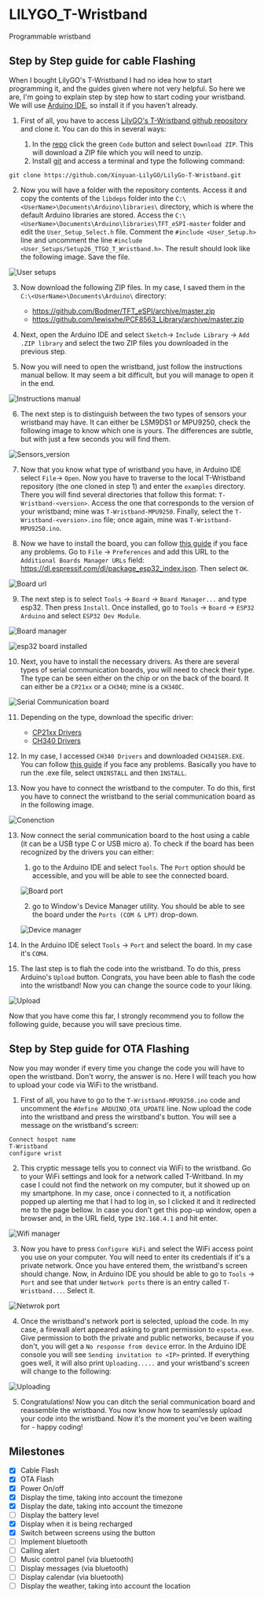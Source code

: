 # LILYGO_T-Wristband
 Programmable wristband

## Step by Step guide for cable Flashing

When I bought LilyGO's T-Wristband I had no idea how to start programming it, and the guides given where not very helpful. So here we are, I'm going to explain step by step how to start coding your wristband. We will use [Arduino IDE](https://www.arduino.cc/en/software), so install it if you haven't already.

1. First of all, you have to access [LilyGO's T-Wristband github repository](https://github.com/Xinyuan-LilyGO/LilyGo-T-Wristband) and clone it. You can do this in several ways:

	1. In the [repo](https://github.com/Xinyuan-LilyGO/LilyGo-T-Wristband) click the green `Code` button and select `Download ZIP`. This will download a ZIP file which you will need to unzip.
	2. Install [git](https://git-scm.com/downloads) and access a terminal and type the following command:
```
git clone https://github.com/Xinyuan-LilyGO/LilyGo-T-Wristband.git
```

2. Now you will have a folder with the repository contents. Access it and copy the contents of the `libdeps` folder into the `C:\<UserName>\Documents\Arduino\libraries\` directory, which is where the default Arduino libraries are stored. Access the `C:\<UserName>\Documents\Arduino\libraries\TFT_eSPI-master` folder and edit the `User_Setup_Select.h` file. Comment the `#include <User_Setup.h>` line and uncomment the line `#include <User_Setups/Setup26_TTGO_T_Wristband.h>`. The result should look like the following image. Save the file.

![User setups](/assets/images/1_user_setups.jpg)

3. Now download the following ZIP files. In my case, I saved them in the `C:\<UserName>\Documents\Arduino\` directory:
	- https://github.com/Bodmer/TFT_eSPI/archive/master.zip
	- https://github.com/lewisxhe/PCF8563_Library/archive/master.zip

4. Next, open the Arduino IDE and select `Sketch`-> `Include Library` -> `Add .ZIP library` and select the two ZIP files you downloaded in the previous step.

5. Now you will need to open the wristband, just follow the instructions manual bellow. It may seem a bit difficult, but you will manage to open it in the end.

![Instructions manual](/assets/images/2_instructions_manual.jpg)

6. The next step is to distinguish between the two types of sensors your wristband may have. It can either be LSM9DS1 or MPU9250, check the following image to know which one is yours. The differences are subtle, but with just a few seconds you will find them.

![Sensors_version](/assets/images/3_sensors_version.jpg)

7. Now that you know what type of wristband you have, in Arduino IDE select `File`-> `Open`. Now you have to traverse to the local T-Wristband repository (the one cloned in step 1) and enter the `examples` directory. There you will find several directories that follow this format: `T-Wristband-<version>`. Access the one that corresponds to the version of your wristband; mine was `T-Wristband-MPU9250`. Finally, select the `T-Wristband-<version>.ino` file; once again, mine was `T-Wristband-MPU9250.ino`.

8. Now we have to install the board, you can follow [this guide](https://randomnerdtutorials.com/installing-the-esp32-board-in-arduino-ide-windows-instructions/) if you face any problems. Go to `File` -> `Preferences` and add this URL to the `Additional Boards Manager URLs` field: https://dl.espressif.com/dl/package_esp32_index.json. Then select `OK`.

![Board url](/assets/images/4_board_url.jpg)

9. The next step is to select `Tools` -> `Board` -> `Board Manager...` and type esp32. Then press `Install`. Once installed, go to `Tools` -> `Board` -> `ESP32 Arduino` and select `ESP32 Dev Module`.

![Board manager](/assets/images/5_board_manager.jpg)

![esp32 board installed](/assets/images/6_esp32_install.jpg)

10. Next, you have to install the necessary drivers. As there are several types of serial communication boards, you will need to check their type. The type can be seen either on the chip or on the back of the board. It can either be a `CP21xx` or a `CH340`; mine is a `CH340C`.

![Serial Communication board](/assets/images/7_serial_com_board.jpg)

11. Depending on the type, download the specific driver:
	- [CP21xx Drivers](https://www.silabs.com/products/development-tools/software/usb-to-uart-bridge-vcp-drivers)
	- [CH340 Drivers](http://www.wch-ic.com/search?q=ch340&t=downloads)

12. In my case, I accessed `CH340 Drivers` and downloaded `CH341SER.EXE`. You can follow [this guide](https://learn.sparkfun.com/tutorials/how-to-install-ch340-drivers/all) if you face any problems. Basically you have to run the .exe file, select `UNINSTALL` and then `INSTALL`.

13. Now you have to connect the wristband to the computer. To do this, first you have to connect the wristband to the serial communication board as in the following image.

![Conenction](/assets/images/8_connection.jpg)

13. Now connect the serial communication board to the host using a cable (it can be a USB type C or USB micro a). To check if the board has been recognized by the drivers you can either: 
	1. go to the Arduino IDE and select `Tools`. The `Port` option should be accessible, and you will be able to see the connected board.
	
	![Board port](/assets/images/9_board_port.jpg)
	
	2. go to Window's Device Manager utility. You should be able to see the board under the `Ports (COM & LPT)` drop-down.
	
	![Device manager](/assets/images/10_device_manager.jpg)

14. In the Arduino IDE select `Tools` -> `Port` and select the board. In my case it's `COM4`.

15. The last step is to flah the code into the wristband. To do this, press Arduino's `Upload` button. Congrats, you have been able to flash the code into the wristband! Now you can change the source code to your liking.

![Upload](/assets/images/11_upload.jpg)

Now that you have come this far, I strongly recommend you to follow the following guide, because you will save precious time.

## Step by Step guide for OTA Flashing

Now you may wonder if every time you change the code you will have to open the wristband. Don't worry, the answer is no. Here I will teach you how to upload your code via WiFi to the wristband.

1. First of all, you have to go to the `T-Wristband-MPU9250.ino` code and uncomment the `#define ARDUINO_OTA_UPDATE` line. Now upload the code into the wristband and press the wirstband's button. You will see a message on the wristband's screen: 
```
Connect hospot name
T-Wristband
configure wrist
```

2. This cryptic message tells you to connect via WiFi to the wristband. Go to your WiFi settings and look for a network called T-Writband. In my case I could not find the network on my computer, but it showed up on my smartphone. In my case, once i connected to it, a notification popped up alerting me that I had to log in, so I clicked it and it redirected me to the page bellow. In case you don't get this pop-up window, open a browser and, in the URL field, type `192.168.4.1` and hit enter.

![Wifi manager](/assets/images/12_wifi_manager.jpg)

3. Now you have to press `Configure WiFi` and select the WiFi access point you use on your computer. You will need to enter its credentials if it's a private network. Once you have entered them, the wristband's screen should change. Now, in Arduino IDE you should be able to go to `Tools` -> `Port` and see that under `Network ports` there is an entry called `T-Wristband...`. Select it.

![Netwrok port](/assets/images/13_network_port.jpg)

4. Once the wristband's network port is selected, upload the code. In my case, a firewall alert appeared asking to grant permission to `espota.exe`. Give permission to both the private and public networks, because if you don't, you will get a `No response from device` error. In the Arduino IDE console you will see `Sending invitation to <IP>` printed. If everything goes well, it will also print `Uploading.....` and your wristband's screen will change to the following:

![Uploading](/assets/images/14_uploading.jpg)

5. Congratulations! Now you can ditch the serial communication board and reassemble the wristband. You now know how to seamlessly upload your code into the wristband. Now it's the moment you've been waiting for - happy coding!

## Milestones
- [x] Cable Flash
- [x] OTA Flash
- [x] Power On/off
- [x] Display the time, taking into account the timezone
- [x] Display the date, taking into account the timezone
- [ ] Display the battery level
- [x] Display when it is being recharged
- [x] Switch between screens using the button
- [ ] Implement bluetooth
- [ ] Calling alert
- [ ] Music control panel (via bluetooth)
- [ ] Display messages (via bluetooth)
- [ ] Display calendar (via bluetooth)
- [ ] Display the weather, taking into account the location